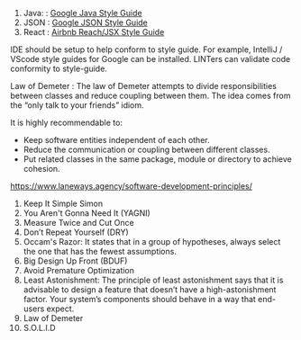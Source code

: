 

1. Java: : [Google Java Style Guide](https://google.github.io/styleguide/javaguide.html)
1. JSON : [Google JSON Style Guide](https://google.github.io/styleguide/jsoncstyleguide.xml)
1. React : [Airbnb Reach/JSX Style Guide](https://github.com/airbnb/javascript/tree/master/react)


IDE should be setup to help conform to style guide.   For example, IntelliJ / VScode style guides for Google can be installed.  LINTers can validate code conformity to style-guide.


Law of Demeter
: The law of Demeter attempts to divide responsibilities between classes and reduce coupling between them. The idea comes from the “only talk to your friends” idiom.

It is highly recommendable to:
- Keep software entities independent of each other.
- Reduce the communication or coupling between different classes.
- Put related classes in the same package, module or directory to achieve cohesion.


https://www.laneways.agency/software-development-principles/

1. Keep It Simple Simon
1. You Aren't Gonna Need It (YAGNI)
1. Measure Twice and Cut Once
1. Don’t Repeat Yourself (DRY)
1. Occam's Razor: It states that in a group of hypotheses, always select the one that has the fewest assumptions.
1. Big Design Up Front (BDUF)
1. Avoid Premature Optimization
1. Least Astonishment: The principle of least astonishment says that it is advisable to design a feature that doesn’t have a high-astonishment factor.  Your system’s components should behave in a way that end-users expect.
1. Law of Demeter
1. S.O.L.I.D
